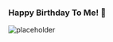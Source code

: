 ### Happy Birthday To Me! 🎉

![placeholder](https://cahayaditengahmalam.files.wordpress.com/2015/08/ulang-tahun.jpg "Cupcake")
